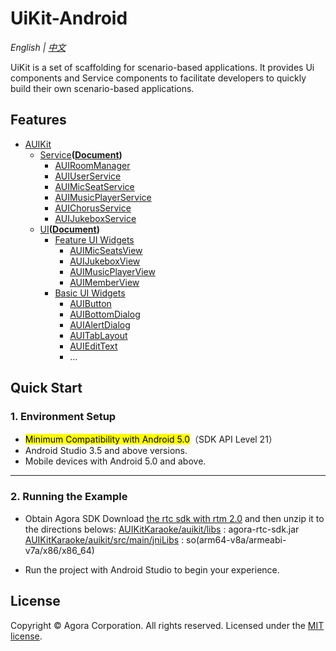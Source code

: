 # UiKit-Android

*English | [中文](README.zh.md)*

UiKit is a set of scaffolding for scenario-based applications. It provides Ui components and Service components to facilitate developers to quickly build their own scenario-based applications.

## Features
- [AUIKit](auikit)
  - [Service](auikit/src/main/java/io/agora/auikit/service)**([Document](doc/AUiKit-Service.md))**
    - [AUIRoomManager](auikit/src/main/java/io/agora/auikit/service/IAUIRoomManager.java)
    - [AUIUserService](auikit/src/main/java/io/agora/auikit/service/IAUIUserService.java)
    - [AUIMicSeatService](auikit/src/main/java/io/agora/auikit/service/IAUIMicSeatService.java)
    - [AUIMusicPlayerService](auikit/src/main/java/io/agora/auikit/service/IAUIMusicPlayerService.java)
    - [AUIChorusService](auikit/src/main/java/io/agora/auikit/service/IAUIChorusService.java)
    - [AUIJukeboxService](auikit/src/main/java/io/agora/auikit/service/IAUIJukeboxService.java)
  - [UI](auikit/src/main/java/io/agora/auikit/ui)**([Document](doc/AUiKit-UI.md))**
    - [Feature UI Widgets](auikit/src/main/java/io/agora/auikit/ui)
      - [AUIMicSeatsView](auikit/src/main/java/io/agora/auikit/ui/micseats/IMicSeatsView.java)
      - [AUIJukeboxView](auikit/src/main/java/io/agora/auikit/ui/jukebox/IAUIJukeboxView.java)
      - [AUIMusicPlayerView](auikit/src/main/java/io/agora/auikit/ui/musicplayer/IMusicPlayerView.java)
      - [AUIMemberView](auikit/src/main/java/io/agora/auikit/ui/member/IMemberListView.java)
    - [Basic UI Widgets](auikit/src/main/java/io/agora/auikit/ui/basic)
      - [AUIButton](auikit/src/main/java/io/agora/auikit/ui/basic/AUIButton.java)
      - [AUIBottomDialog](auikit/src/main/java/io/agora/auikit/ui/basic/AUIBottomDialog.java)
      - [AUIAlertDialog](auikit/src/main/java/io/agora/auikit/ui/basic/AUIAlertDialog.java)
      - [AUITabLayout](auikit/src/main/java/io/agora/auikit/ui/basic/AUITabLayout.java)
      - [AUIEditText](auikit/src/main/java/io/agora/auikit/ui/basic/AUIEditText.java)
      - ...

## Quick Start

### 1. Environment Setup

- <mark>Minimum Compatibility with Android 5.0</mark>（SDK API Level 21）
- Android Studio 3.5 and above versions.
- Mobile devices with Android 5.0 and above.

---

### 2. Running the Example
- Obtain Agora SDK
  Download [the rtc sdk with rtm 2.0](https://download.agora.io/null/Agora_Native_SDK_for_Android_rel.v4.1.1.30_49294_FULL_20230512_1606_264137.zip) and then unzip it to the directions belows:
  [AUIKitKaraoke/auikit/libs](../auikit/libs) : agora-rtc-sdk.jar
  [AUIKitKaraoke/auikit/src/main/jniLibs](../uikit/src/main/jniLibs) : so(arm64-v8a/armeabi-v7a/x86/x86_64)

- Run the project with Android Studio to begin your experience.

## License
Copyright © Agora Corporation. All rights reserved.
Licensed under the [MIT license](LICENSE).